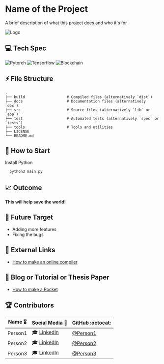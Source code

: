 # Name of the Project
A brief description of what this project does and who it's for

![Logo](https://miro.medium.com/max/640/1*NLnnf_M4Nlm4p1GAWrWUCQ.gif)

## 💻 Tech Spec

![Pytorch](https://img.shields.io/badge/PyTorch-EE4C2C?style=for-the-badge&logo=pytorch&logoColor=white) ![Tensorflow](https://img.shields.io/badge/TensorFlow-FF6F00?style=for-the-badge&logo=tensorflow&logoColor=white) ![Blockchain](https://img.shields.io/badge/hyperledger-2F3134?style=for-the-badge&logo=hyperledger&logoColor=white)

## ⚡ File Structure

    .
    ├── build                   # Compiled files (alternatively `dist`)
    ├── docs                    # Documentation files (alternatively `doc`)
    ├── src                     # Source files (alternatively `lib` or `app`)
    ├── test                    # Automated tests (alternatively `spec` or `tests`)
    ├── tools                   # Tools and utilities
    ├── LICENSE
    └── README.md
    
## 🚀 How to Start

Install Python


```bash
  python3 main.py
```

## 📈 Outcome 

**This will help save the world!**

## 🎯 Future Target

- Adding more features
- Fixing the bugs

## 🔗 External Links

 - [How to make an online compiler]()
 
## 📝 Blog or Tutorial or Thesis Paper

 - [How to make a Rocket]()
 
 ## 🏆 Contributors 

|      Name 🎖️    |     Social Media 👋    | GitHub     :octocat: |
|:-------------:|:-------------------|------------------|
| Person1 |  :mortar_board: [LinkedIn]() | [@Person1]()  |
| Person2       | :mortar_board: [LinkedIn]() | [@Person2]()      |
| Person3  |  :mortar_board: [LinkedIn]() | [@Person3]()      |
